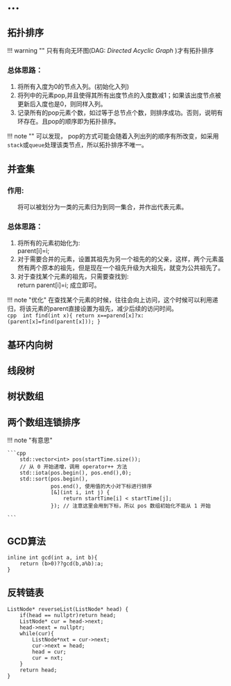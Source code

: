 # ...
## 拓扑排序

!!! warning ""
    只有有向无环图(DAG: _Directed Acyclic Graph_ )才有拓扑排序

### 总体思路：
1. 将所有入度为0的节点入列。(初始化入列)
2. 将列中的元素pop,并且使得其所有出度节点的入度数减1；如果该出度节点被更新后入度也是0，则同样入列。
3. 记录所有的pop元素个数，如过等于总节点个数，则排序成功。否则，说明有环存在。且pop的顺序即为拓扑排序。

!!! note ""
    可以发现， pop的方式可能会随着入列出列的顺序有所改变，如采用`stack`或`queue`处理该类节点，所以拓扑排序不唯一。

## 并查集

### 作用: 
&nbsp;&nbsp;&nbsp;&nbsp;&nbsp;&nbsp;将可以被划分为一类的元素归为到同一集合，并作出代表元素。
### 总体思路：
1. 将所有的元素初始化为:<br>
    parent[i]=i;
2. 对于需要合并的元素，设置其祖先为另一个祖先的的父亲，这样，两个元素虽然有两个原本的祖先，但是现在一个祖先升级为大祖先，就变为公共祖先了。
3. 对于查找某个元素的祖先，只需要查找到:<br>
    return parent[i]=i;
成立即可。<br>

!!! note "优化"
    在查找某个元素的时候，往往会向上访问，这个时候可以利用递归，将该元素的parent直接设置为祖先，减少后续的访问时间。<br>
    ``` cpp 
    int find(int x){
        return x==parend[x]?x:(parent[x]=find(parent[x]));
    }
    ```
## 基环内向树

## 线段树

## 树状数组

## 两个数组连锁排序

!!! note "有意思"

    ```cpp
        std::vector<int> pos(startTime.size());
        // 从 0 开始递增，调用 operator++ 方法
        std::iota(pos.begin(), pos.end(),0); 
        std::sort(pos.begin(),
                  pos.end(), 使用值的大小对下标进行排序
                  [&](int i, int j) {
                      return startTime[i] < startTime[j];
                  }); // 注意这里会用到下标，所以 pos 数组初始化不能从 1 开始

    ```

## GCD算法

    inline int gcd(int a, int b){
        return (b>0)??gcd(b,a%b):a;
    }

## 反转链表

    ListNode* reverseList(ListNode* head) {
        if(head == nullptr)return head;
        ListNode* cur = head->next;
        head->next = nullptr;
        while(cur){
            ListNode*nxt = cur->next;
            cur->next = head;
            head = cur;
            cur = nxt;
        }
        return head;
    }